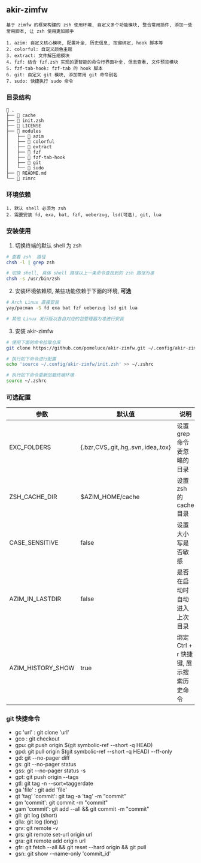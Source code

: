## akir-zimfw

```
基于 zimfw 的框架构建的 zsh 使用环境, 自定义多个功能模块, 整合常用插件, 添加一些常用脚本, 让 zsh 使用更加顺手

1. azim: 自定义核心模块, 配置补全, 历史信息, 按键绑定, hook 脚本等
2. colorful: 自定义颜色主题
3. extract: 文件解压缩模块
4. fzf: 结合 fzf.zsh 实现的更智能的命令行界面补全, 信息查看, 文件预览模块
5. fzf-tab-hook: fzf-tab 的 hook 脚本
6. git: 自定义 git 模块, 添加常用 git 命令别名
7. sudo: 快捷执行 sudo 命令
```

### 目录结构

```
 .
├── 󰃨 cache
├──  init.zsh
├──  LICENSE
├──  modules
│   ├──  azim
│   ├──  colorful
│   ├──  extract
│   ├──  fzf
│   ├──  fzf-tab-hook
│   ├──  git
│   └──  sudo
├──  README.md
└──  zimrc
```

### 环境依赖

```
1. 默认 shell 必须为 zsh
2. 需要安装 fd, exa, bat, fzf, ueberzug, lsd(可选), git, lua
```

### 安装使用

1. 切换终端的默认 shell 为 zsh

```zsh
# 查看 zsh  路径
chsh -l | grep zsh

# 切换 shell, 具体 shell 路径以上一条命令查找到的 zsh 路径为准
chsh -s /usr/bin/zsh
```

2. 安装环境依赖项, 某些功能依赖于下面的环境, **可选**

```zsh
# Arch Linux 直接安装
yay/pacman -S fd exa bat fzf ueberzug lsd git lua

# 其他 Linux 发行版以各自对应的包管理器为准进行安装
```

3. 安装 akir-zimfw

```zsh
# 使用下面的命令拉取仓库
git clone https://github.com/pomeluce/akir-zimfw.git ~/.config/akir-zimfw

# 执行如下命令进行配置
echo 'source ~/.config/akir-zimfw/init.zsh' >> ~/.zshrc

# 执行如下命令重新加载终端环境
source ~/.zshrc
```

### 可选配置

| 参数              | 默认值                              | 说明                                   |
| ----------------- | ----------------------------------- | -------------------------------------- |
| EXC_FOLDERS       | {.bzr,CVS,.git,.hg,.svn,.idea,.tox} | 设置 grep 命令要忽略的目录             |
| ZSH_CACHE_DIR     | $AZIM_HOME/cache                    | 设置 zsh 的 cache 目录                 |
| CASE_SENSITIVE    | false                               | 设置大小写是否敏感                     |
| AZIM_IN_LASTDIR   | false                               | 是否在启动时自动进入上次目录           |
| AZIM_HISTORY_SHOW | true                                | 绑定 Ctrl + r 快捷键, 展示搜索历史命令 |

### git 快捷命令

<!-- ``` -->

- gc 'url' : git clone 'url'
- gco : git checkout
- gpu: git push origin $(git symbolic-ref --short -q HEAD)
- gpd: git pull origin $(git symbolic-ref --short -q HEAD) --ff-only
- gd: git --no-pager diff
- gs: git --no-pager status
- gss: git --no-pager status -s
- gpt: git push origin --tags
- gtl: git tag -n --sort=taggerdate
- ga 'file' : git add 'file'
- gt 'tag' 'commit': git tag -a 'tag' -m "commit"
- gm 'commit': git commit -m "commit"
- gam 'commit': git add --all && git commit -m "commit"
- gll: git log (short)
- glla: git log (long)
- grv: git remote -v
- grs: git remote set-url origin url
- gra: git remote add origin url
- gfr: git fetch --all && git reset --hard origin && git pull
- gsn: git show --name-only 'commit_id'
<!-- ``` -->
